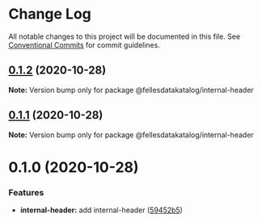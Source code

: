 # Change Log

All notable changes to this project will be documented in this file.
See [Conventional Commits](https://conventionalcommits.org) for commit guidelines.

## [0.1.2](https://github.com/fellesdatakatalog/fdk-kit/compare/@fellesdatakatalog/internal-header@0.1.1...@fellesdatakatalog/internal-header@0.1.2) (2020-10-28)

**Note:** Version bump only for package @fellesdatakatalog/internal-header





## [0.1.1](https://github.com/fellesdatakatalog/fdk-kit/compare/@fellesdatakatalog/internal-header@0.1.0...@fellesdatakatalog/internal-header@0.1.1) (2020-10-28)

**Note:** Version bump only for package @fellesdatakatalog/internal-header





# 0.1.0 (2020-10-28)


### Features

* **internal-header:** add internal-header ([59452b5](https://github.com/fellesdatakatalog/fdk-kit/commit/59452b50b34768be4bf751804a43827d95aa13fb))
